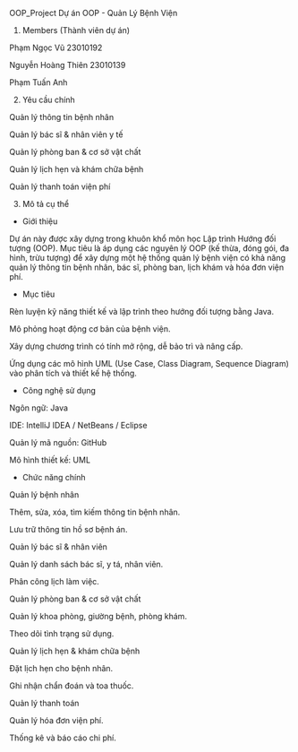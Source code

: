 OOP_Project
Dự án OOP - Quản Lý Bệnh Viện

1. Members (Thành viên dự án)

Phạm Ngọc Vũ 23010192

Nguyễn Hoàng Thiên 23010139

Phạm Tuấn Anh 

2. Yêu cầu chính

Quản lý thông tin bệnh nhân

Quản lý bác sĩ & nhân viên y tế

Quản lý phòng ban & cơ sở vật chất

Quản lý lịch hẹn và khám chữa bệnh

Quản lý thanh toán viện phí

3. Mô tả cụ thể
+ Giới thiệu

Dự án này được xây dựng trong khuôn khổ môn học Lập trình Hướng đối tượng (OOP).
Mục tiêu là áp dụng các nguyên lý OOP (kế thừa, đóng gói, đa hình, trừu tượng) để xây dựng một hệ thống quản lý bệnh viện có khả năng quản lý thông tin bệnh nhân, bác sĩ, phòng ban, lịch khám và hóa đơn viện phí.

+ Mục tiêu

Rèn luyện kỹ năng thiết kế và lập trình theo hướng đối tượng bằng Java.

Mô phỏng hoạt động cơ bản của bệnh viện.

Xây dựng chương trình có tính mở rộng, dễ bảo trì và nâng cấp.

Ứng dụng các mô hình UML (Use Case, Class Diagram, Sequence Diagram) vào phân tích và thiết kế hệ thống.

+ Công nghệ sử dụng

Ngôn ngữ: Java

IDE: IntelliJ IDEA / NetBeans / Eclipse

Quản lý mã nguồn: GitHub

Mô hình thiết kế: UML

+ Chức năng chính

Quản lý bệnh nhân

Thêm, sửa, xóa, tìm kiếm thông tin bệnh nhân.

Lưu trữ thông tin hồ sơ bệnh án.

Quản lý bác sĩ & nhân viên

Quản lý danh sách bác sĩ, y tá, nhân viên.

Phân công lịch làm việc.

Quản lý phòng ban & cơ sở vật chất

Quản lý khoa phòng, giường bệnh, phòng khám.

Theo dõi tình trạng sử dụng.

Quản lý lịch hẹn & khám chữa bệnh

Đặt lịch hẹn cho bệnh nhân.

Ghi nhận chẩn đoán và toa thuốc.

Quản lý thanh toán

Quản lý hóa đơn viện phí.

Thống kê và báo cáo chi phí.